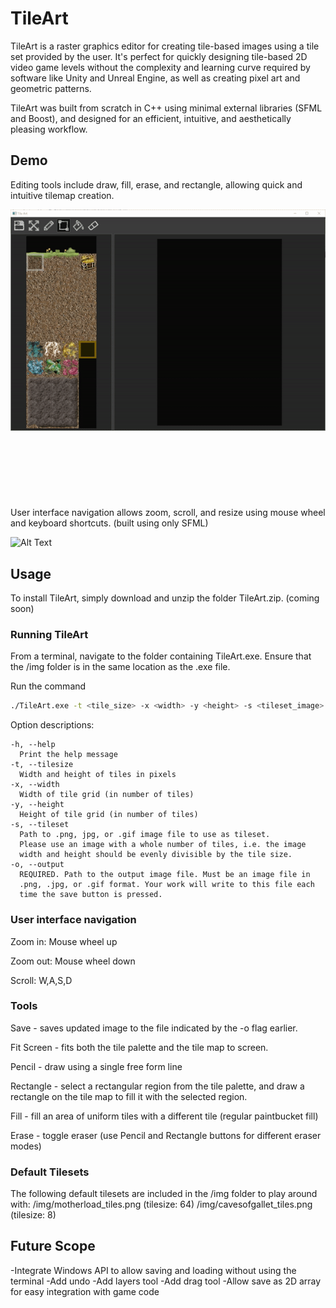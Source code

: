 # TileArt

TileArt is a raster graphics editor for creating tile-based images using a tile set provided by the user. It's perfect for quickly designing tile-based 2D video game levels without the complexity and learning curve required by software like Unity and Unreal Engine, as well as creating pixel art and geometric patterns.

TileArt was built from scratch in C++ using minimal external libraries (SFML and Boost), and designed for an efficient, intuitive, and aesthetically pleasing workflow. 

## Demo

Editing tools include draw, fill, erase, and rectangle, allowing quick and intuitive tilemap creation. 

![Alt Text](https://github.com/maria-kalyuzhny/tile-art/blob/master/media/gif1.gif)
<br/><br/>
<br/><br/>
<br/><br/>
<br/><br/>
User interface navigation allows zoom, scroll, and resize using mouse wheel and keyboard shortcuts.
(built using only SFML)

![Alt Text](https://github.com/maria-kalyuzhny/tile-art/blob/master/media/gif2.gif)

## Usage

To install TileArt, simply download and unzip the folder TileArt.zip. (coming soon)

### Running TileArt
From a terminal, navigate to the folder containing TileArt.exe. Ensure that the /img  folder is in the same location as the .exe file. 

Run the command
```bash
./TileArt.exe -t <tile_size> -x <width> -y <height> -s <tileset_image> -o <output_image>
```
Option descriptions:
```
-h, --help
  Print the help message
-t, --tilesize
  Width and height of tiles in pixels
-x, --width
  Width of tile grid (in number of tiles)
-y, --height
  Height of tile grid (in number of tiles)
-s, --tileset
  Path to .png, jpg, or .gif image file to use as tileset.
  Please use an image with a whole number of tiles, i.e. the image
  width and height should be evenly divisible by the tile size.
-o, --output
  REQUIRED. Path to the output image file. Must be an image file in
  .png, .jpg, or .gif format. Your work will write to this file each
  time the save button is pressed.
```

### User interface navigation
Zoom in: Mouse wheel up

Zoom out: Mouse wheel down

Scroll: W,A,S,D

### Tools
Save - saves updated image to the file indicated by the -o flag earlier.

Fit Screen - fits both the tile palette and the tile map to screen.

Pencil - draw using a single free form line

Rectangle - select a rectangular region from the tile palette, and draw a rectangle on the tile map to fill it with the selected region.

Fill - fill an area of uniform tiles with a different tile (regular paintbucket fill)

Erase - toggle eraser (use Pencil and Rectangle buttons for different eraser modes)

### Default Tilesets
The following default tilesets are included in the /img folder to play around with:
/img/motherload_tiles.png (tilesize: 64)
/img/cavesofgallet_tiles.png (tilesize: 8)

## Future Scope
-Integrate Windows API to allow saving and loading without using the terminal
-Add undo
-Add layers tool
-Add drag tool
-Allow save as 2D array for easy integration with game code
